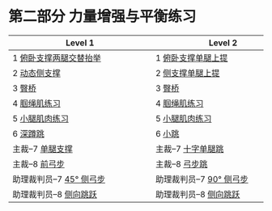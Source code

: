 # 第二部分 力量增强与平衡练习

|<div style="width:200pt">Level 1</div>|<div style="width:200pt">Level 2</div>|
|---|---|
|1 [俯卧支撑两腿交替抬举](./Level_1/bench.md)|1 [俯卧支撑单腿上提](./Level_2/bench.md)|
|2 [动态侧支撑](./Level_1/sidebench.md)|2 [侧支撑单腿上提](./Level_2/sidebench.md)|
|3 [臀桥](./Level_1/bridge.md)|3 [臀桥](./Level_2/bridge.md)|
|4 [腘绳肌练习](./Level_1/hamstrings.md)|4 [腘绳肌练习](./Level_2/hamstrings.md)|
|5 [小腿肌肉练习](./Level_1/calf.md)|5 [小腿肌肉练习](./Level_2/calf.md)|
|6 [深蹲跳](./Level_1/squat.md)|6 [小跳](./Level_2/bouncing.md)|
|主裁&ndash;7 [单腿支撑](./Level_1/stance.md)|主裁&ndash;7 [十字单腿跳](./Level_2/hops.md)|
|主裁&ndash;8 [前弓步](./Level_1/front.md)|主裁&ndash;8 [弓步跳](./Level_2/scissors.md)|
|助理裁判员&ndash;7 [45° 侧弓步](./Level_1/lateral.md)|助理裁判员&ndash;7 [90° 侧弓步](./Level_2/lateral.md)|
|助理裁判员&ndash;8 [侧向跳跃](./Level_1/jumps.md)|助理裁判员&ndash;8 [侧向跳跃](./Level_2/jumps.md)|
